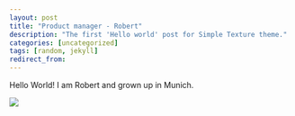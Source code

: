 ```yaml
---
layout: post
title: "Product manager - Robert"
description: "The first 'Hello world' post for Simple Texture theme."
categories: [uncategorized]
tags: [random, jekyll]
redirect_from:
---
```

Hello World! I am Robert and grown up in Munich.

![]("https://github.com/team-cero/team-cero.github.io/blob/master/assets/images/Robert_1.jpg")